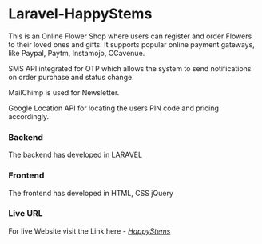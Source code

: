 # Laravel-HappyStems

This is an Online Flower Shop where users can register and order Flowers to their loved ones and gifts. It supports popular online payment gateways, like Paypal, Paytm, Instamojo, CCavenue.

SMS API integrated for OTP which allows the system to send notifications on order purchase and status change.

MailChimp is used for Newsletter.

Google Location API for locating the users PIN code and pricing accordingly.

### Backend
The backend has developed in LARAVEL

### Frontend
The frontend has developed in HTML, CSS jQuery

### Live URL
For live Website visit the Link here - *<a href="https://www.happystems.com/">HappyStems</a>*
